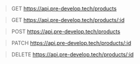 > GET https://api.pre-develop.tech/products

> GET https://api.pre-develop.tech/products/:id

> POST https://api.pre-develop.tech/products

> PATCH https://api.pre-develop.tech/products/:id

> DELETE https://api.pre-develop.tech/products/:id
